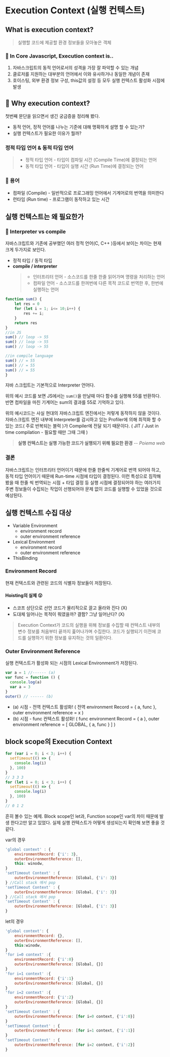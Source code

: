 # Execution Context (실행 컨텍스트)

## What is execution context?

> 실행할 코드에 제공할 환경 정보들을 모아놓은 객체

### :book: In Core Javascript, Execution context is..

1. 자바스크립트의 동적 언어로서의 성격을 가장 잘 파악할 수 있는 개념
2. 클로저를 지원하는 대부분의 언어에서 이와 유사하거나 동일한 개념이 존재
3. 호이스팅, 외부 환경 정보 구성, this값의 설정 등 모두 실행 컨텍스트 활성화 시점에 발생

## :thinking: Why execution context?

첫번째 문단을 읽으면서 생긴 궁금증을 정리해 봤다.

- 동적 언어, 정적 언어를 나누는 기준에 대해 명확하게 설명 할 수 있는가?
- 실행 컨텍스트가 필요한 이유가 뭘까?

### 정적 타입 언어 & 동적 타입 언어

> - 정적 타입 언어 - 타입이 컴파일 시간 (Compile Time)에 결정되는 언어
> - 동적 타입 언어 - 타입이 실행 시간 (Run Time)에 결정되는 언어

### 📕 용어

- 컴파일 (Compile) - 일반적으로 프로그래밍 언어에서 기계어로의 번역을 의미한다
- 런타임 (Run time) - 프로그램이 동작하고 있는 시간

## 실행 컨텍스트는 왜 필요한가

### :thinking: Interpreter vs compile

자바스크립트와 기존에 공부했던 여러 정적 언어(C, C++ )등에서 보이는 차이는 현재 크게 두가지로 보인다.

- 정적 타입 / 동적 타입
- **compile / interpreter**
  > - 인터프리터 언어 - 소스코드를 한줄 한줄 읽어가며 명령을 처리하는 언어
  > - 컴파일 언어 - 소스코드를 한꺼번에 다른 목적 코드로 번역한 후, 한번에 실행하는 언어

```javascript
function sum() {
	let res = 0
	for (let i = 1; i<= 10;i++) {
		res += i;
	}
	return res
}
//in JS
sum() // loop -> 55
sum() // loop -> 55
sum() // loop -> 55

//in compile language
sum() // = 55
sum() // = 55
sum() // = 55
}
```

자바 스크립트는 기본적으로 Interpreter 언어다.

위의 예시 코드를 보면 JS에서는 `sum()`을 만날때 마다 함수를 실행해 55를 반환하다. 반면 컴파일을 마친 기계어는 sum의 결과를 55로 기억하고 있다.

위의 예시코드는 사실 현대의 자바스크립트 엔진에서는 저렇게 동작하지 않을 것이다. 자바스크립트 엔진 내부에 Interpreter를 감시하고 있는 Profiler에 의해 최적화 할 수 있는 코드( 주로 반복되는 블럭 )가 Compiler에 전달 되기 때문이다. ( JIT / Just in time compilation - 필요할 때만 그때 그때 )

> **실행 컨텍스트는 실행 가능한 코드가 실행되기 위해 필요한 환경**
> -- <cite>Poiema web</cite>

### 결론

자바스크립트는 인터프리터 언어이기 때문에 한줄 한줄씩 기계어로 번역 되어야 하고, 동적 타입 언어이기 때문에 Run-time 시점에 타입이 결정된다. 이런 특성으로 짐작해 봤을 때 한줄 씩 번역되는 시점 + 타입 결정 등 실행 시점에 결정되어야 하는 여러가지 주변 정보들이 수집되는 작업이 선행되어야 문제 없이 코드를 실행할 수 있었을 것으로 예상된다.

## 실행 컨텍스트 수집 대상

- Variable Environment
  - environment record
  - outer environment reference
- Lexical Environment
  - environment record
  - outer environment reference
- ThisBinding

### Environment Record

현재 컨텍스트와 관련된 코드의 식별자 정보들이 저장된다.

#### Hoisting의 실체 😮

- 스코프 상단으로 선언 코드가 물리적으로 끌고 올라와 진다 (X)
- 도대체 일어나는 목적이 뭐였을까? 결함? 그냥 일어난다? (X)

> Execution Context가 코드의 실행을 위해 정보를 수집할 때 컨텍스트 내부의 변수 정보를 처음부터 끝까지 훑어나가며 수집한다. 코드가 실행되기 이전에 코드를 실행하기 위한 정보를 유지하는 것의 일환이다.

### Outer Environment Reference

실행 컨텍스트가 활성화 되는 시점의 Lexical Environment가 저장된다.

```javascript
var a = 1 //------ (a)
var func = function () {
  console.log(a)
  var a = 3
}
outer() // ------ (b)
```

- (a) 시점 - 전역 컨텍스트 활성화! ( 전역 environment Record = { a, func }, outer environment reference = x )
- (b) 시점 - func 컨텍스트 활성화!
  ( func environment Record = { a }, outer environment reference = [ GLOBAL, { a, func } ] )

## block scope의 Execution Context

```javascript
for (var i = 0; i < 3; i++) {
  setTimeout(() => {
    console.log(i)
  }, 100)
}
// 3 3 3
for (let i = 0; i < 3; i++) {
  setTimeout(() => {
    console.log(i)
  }, 100)
}
// 0 1 2
```

흔히 볼수 있는 예제. Block scope인 let과, Function scope인 var의 차이 때문에 발생 한다고만 알고 있었다. 실제 실행 컨텍스트가 어떻게 생성되는지 확인해 보면 좋을 것 같다.

var의 경우

```javascript
'global context' : {
	environmentRecord: {'i': 3},
	outerEnvironmentReference: [],
	this: winodw,
}
'setTimeout Context' : {
	outerEnvironmentReference: [Global, {'i': 3}]
} //Call stack 에서 pop
'setTimeout Context' : {
	outerEnvironmentReference: [Global, {'i': 3}]
} //Call stack 에서 pop
'setTimeout Context' : {
	outerEnvironmentReference: [Global, {'i': 3}]
}
```

let의 경우

```javascript
'global context': {
	environmentRecord: {},
	outerEnvironmentReference: [],
	this:winodw,
}
'for i=0 context' :{
	environmentRecord: {'i':0}
	outerEnvironmentReference: [Global, {}]
}
'for i=1 context' :{
	environmentRecord: {'i':1}
	outerEnvironmentReference: [Global, {}]
}
'for i=2 context' :{
	environmentRecord: {'i':2}
	outerEnvironmentReference: [Global, {}]
}
'setTimeout Context' : {
	outerEnvironmentReference: [for i=0 context, {'i':0}]
}
'setTimeout Context' : {
	outerEnvironmentReference: [for i=1 context, {'i':1}]
}
'setTimeout Context' : {
	outerEnvironmentReference: [for i=2 context, {'i':2}]
}
```
